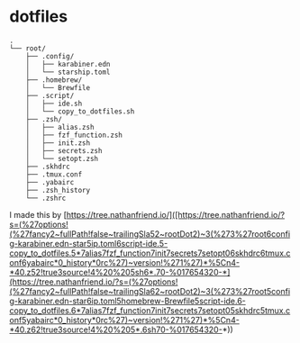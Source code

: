 # dotfiles

```
.
└── root/
    ├── .config/
    │   ├── karabiner.edn
    │   └── starship.toml
    ├── .homebrew/
    │   └── Brewfile
    ├── .script/
    │   ├── ide.sh
    │   └── copy_to_dotfiles.sh
    ├── .zsh/
    │   ├── alias.zsh
    │   ├── fzf_function.zsh
    │   ├── init.zsh
    │   ├── secrets.zsh
    │   └── setopt.zsh
    ├── .skhdrc
    ├── .tmux.conf
    ├── .yabairc
    ├── .zsh_history
    └── .zshrc
```

I made this by [https://tree.nathanfriend.io/]([https://tree.nathanfriend.io/?s=(%27options!(%27fancy2~fullPath!false~trailingSla52~rootDot2)~3(%273%27root6config-karabiner.edn-star5ip.toml6script-ide.5-copy_to_dotfiles.5*7alias7fzf_function7init7secrets7setopt06skhdrc6tmux.conf6yabairc*0_history*0rc%27)~version!%271%27)*%5Cn4-*40.z52!true3source!4%20%205sh6*.70-%017654320-*](https://tree.nathanfriend.io/?s=(%27options!(%27fancy2~fullPath!false~trailingSla62~rootDot2)~3(%273%27root5config-karabiner.edn-star6ip.toml5homebrew-Brewfile5script-ide.6-copy_to_dotfiles.6*7alias7fzf_function7init7secrets7setopt05skhdrc5tmux.conf5yabairc*0_history*0rc%27)~version!%271%27)*%5Cn4-*40.z62!true3source!4%20%205*.6sh70-%017654320-*))
